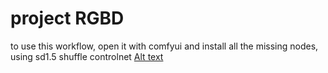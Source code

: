 # project RGBD
to use this workflow, open it with comfyui and install all the missing nodes, using sd1.5 shuffle controlnet
[Alt text]([image_url](https://github.com/Jup33Q/project_RGBD/blob/main/ComfyUI_00182_.png))
